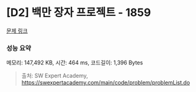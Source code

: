 # [D2] 백만 장자 프로젝트 - 1859 

[문제 링크](https://swexpertacademy.com/main/code/problem/problemDetail.do?contestProbId=AV5LrsUaDxcDFAXc) 

### 성능 요약

메모리: 147,492 KB, 시간: 464 ms, 코드길이: 1,396 Bytes



> 출처: SW Expert Academy, https://swexpertacademy.com/main/code/problem/problemList.do